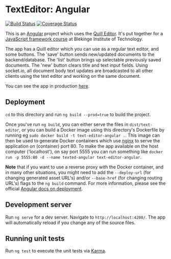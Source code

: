 # TextEditor: Angular
[![Build Status](https://app.travis-ci.com/datalowe/text-editor-angular.svg?branch=main)](https://app.travis-ci.com/datalowe/text-editor-angular)
[![Coverage Status](https://coveralls.io/repos/github/datalowe/text-editor-angular/badge.svg?branch=main)](https://coveralls.io/github/datalowe/text-editor-angular?branch=main)

This is an [Angular](https://angular.io) project which uses the [Quill Editor](https://quilljs.com/). It's put together for a [JavaScript framework course](https://jsramverk.se) at Blekinge Institute of Technology.

The app has a Quill editor which you can use as a regular text editor, and some buttons. The 'save' button sends new/updated documents to the backend/database. The 'list' button brings up selectable previously saved documents. The 'new' button clears title and text input fields. Using socket.io, all document body text updates are broadcasted to all other clients using the text editor and working on the same document.

You can see the app in production [here](https://datalowe.com/text-editor/).

## Deployment
`cd` to this directory and run `ng build --prod=true` to build the project. 

Once you've run `ng build`, you can either serve the files in `dist/text-editor`, or you can build a Docker image using this directory's Dockerfile by running eg `sudo docker build -t text-editor-angular .`. This image can then be used to generate Docker containers which use [nginx](https://nginx.org/) to serve the application on (container) port 80. To make the app available on the host computer ('localhost'), on say port 5555 you can run something like `docker run -p 5555:80 -d --name texted-angular text-editor-angular`. 

__Note__ that if you want to use a reverse proxy with the Docker container, and in many other situations, you might need to add the `--deploy-url` (for changing generated asset URL's) and/or `--base-href` (for changing routing URL's) flags to the `ng build` command. For more information, please see the official [Angular docs on deployment](https://angular.io/guide/deployment#the-deploy-url).

## Development server
Run `ng serve` for a dev server. Navigate to `http://localhost:4200/`. The app will automatically reload if you change any of the source files.

## Running unit tests
Run `ng test` to execute the unit tests via [Karma](https://karma-runner.github.io).
